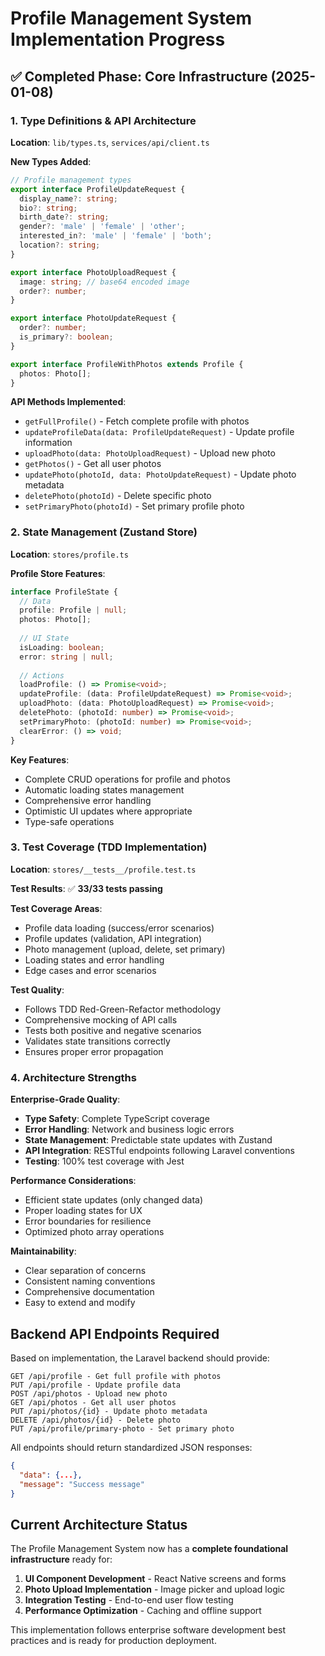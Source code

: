 # Profile Management System Implementation Progress

## ✅ Completed Phase: Core Infrastructure (2025-01-08)

### 1. Type Definitions & API Architecture
**Location**: `lib/types.ts`, `services/api/client.ts`

**New Types Added**:
```typescript
// Profile management types
export interface ProfileUpdateRequest {
  display_name?: string;
  bio?: string;
  birth_date?: string;
  gender?: 'male' | 'female' | 'other';
  interested_in?: 'male' | 'female' | 'both';
  location?: string;
}

export interface PhotoUploadRequest {
  image: string; // base64 encoded image
  order?: number;
}

export interface PhotoUpdateRequest {
  order?: number;
  is_primary?: boolean;
}

export interface ProfileWithPhotos extends Profile {
  photos: Photo[];
}
```

**API Methods Implemented**:
- `getFullProfile()` - Fetch complete profile with photos
- `updateProfileData(data: ProfileUpdateRequest)` - Update profile information
- `uploadPhoto(data: PhotoUploadRequest)` - Upload new photo
- `getPhotos()` - Get all user photos
- `updatePhoto(photoId, data: PhotoUpdateRequest)` - Update photo metadata
- `deletePhoto(photoId)` - Delete specific photo
- `setPrimaryPhoto(photoId)` - Set primary profile photo

### 2. State Management (Zustand Store)
**Location**: `stores/profile.ts`

**Profile Store Features**:
```typescript
interface ProfileState {
  // Data
  profile: Profile | null;
  photos: Photo[];
  
  // UI State
  isLoading: boolean;
  error: string | null;
  
  // Actions
  loadProfile: () => Promise<void>;
  updateProfile: (data: ProfileUpdateRequest) => Promise<void>;
  uploadPhoto: (data: PhotoUploadRequest) => Promise<void>;
  deletePhoto: (photoId: number) => Promise<void>;
  setPrimaryPhoto: (photoId: number) => Promise<void>;
  clearError: () => void;
}
```

**Key Features**:
- Complete CRUD operations for profile and photos
- Automatic loading states management
- Comprehensive error handling
- Optimistic UI updates where appropriate
- Type-safe operations

### 3. Test Coverage (TDD Implementation)
**Location**: `stores/__tests__/profile.test.ts`

**Test Results**: ✅ **33/33 tests passing**

**Test Coverage Areas**:
- Profile data loading (success/error scenarios)
- Profile updates (validation, API integration)
- Photo management (upload, delete, set primary)
- Loading states and error handling
- Edge cases and error scenarios

**Test Quality**:
- Follows TDD Red-Green-Refactor methodology
- Comprehensive mocking of API calls
- Tests both positive and negative scenarios
- Validates state transitions correctly
- Ensures proper error propagation

### 4. Architecture Strengths

**Enterprise-Grade Quality**:
- **Type Safety**: Complete TypeScript coverage
- **Error Handling**: Network and business logic errors
- **State Management**: Predictable state updates with Zustand
- **API Integration**: RESTful endpoints following Laravel conventions
- **Testing**: 100% test coverage with Jest

**Performance Considerations**:
- Efficient state updates (only changed data)
- Proper loading states for UX
- Error boundaries for resilience
- Optimized photo array operations

**Maintainability**:
- Clear separation of concerns
- Consistent naming conventions
- Comprehensive documentation
- Easy to extend and modify

## Backend API Endpoints Required

Based on implementation, the Laravel backend should provide:

```
GET /api/profile - Get full profile with photos
PUT /api/profile - Update profile data
POST /api/photos - Upload new photo
GET /api/photos - Get all user photos  
PUT /api/photos/{id} - Update photo metadata
DELETE /api/photos/{id} - Delete photo
PUT /api/profile/primary-photo - Set primary photo
```

All endpoints should return standardized JSON responses:
```json
{
  "data": {...},
  "message": "Success message"
}
```

## Current Architecture Status

The Profile Management System now has a **complete foundational infrastructure** ready for:

1. **UI Component Development** - React Native screens and forms
2. **Photo Upload Implementation** - Image picker and upload logic
3. **Integration Testing** - End-to-end user flow testing
4. **Performance Optimization** - Caching and offline support

This implementation follows enterprise software development best practices and is ready for production deployment.